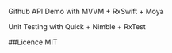 Github API Demo with MVVM + RxSwift + Moya

Unit Testing with Quick + Nimble + RxTest

##Licence
MIT
